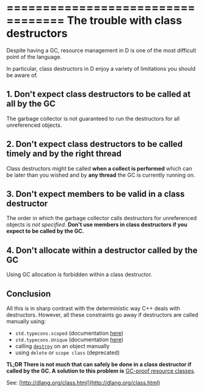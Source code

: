 ==================================
The trouble with class destructors
==================================

Despite having a GC, resource management in D is one of the most difficult point of the language.

In particular, class destructors in D enjoy a variety of limitations you should be aware of.

## 1. Don't expect class destructors to be called at all by the GC

The garbage collector is not guaranteed to run the destructors for all unreferenced objects.

## 2. Don't expect class destructors to be called timely and by the right thread

Class destructors might be called **when a collect is performed** which can be later than you wished and by **any thread** the GC is currently running on.

## 3. Don't expect members to be valid in a class destructor

The order in which the garbage collector calls destructors for unreferenced objects is _not specified_. **Don't use members in class destructors if you expect to be called by the GC.**

## 4. Don't allocate within a destructor called by the GC

Using GC allocation is forbidden within a class destructor.


## Conclusion

All this is in sharp contrast with the deterministic way C++ deals with destructors. However, all these constraints go away if destructors are called manually using:
- `std.typecons.scoped` (documentation [here](http://dlang.org/phobos/std_typecons.html#.scoped))
- `std.typecons.Unique` (documentation [here](http://dlang.org/phobos/std_typecons.html#.Unique))
- calling [`destroy`](http://dlang.org/phobos/object.html#.destroy) on an object manually
- using `delete` or `scope class` (deprecated)


**TL;DR There is not much that can safely be done in a class destructor if called by the GC. A solution to this problem is** [GC-proof resource classes](#GC-proof-resource-class).

See: [http://dlang.org/class.html](http://dlang.org/class.html)
